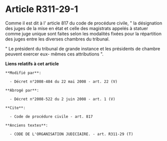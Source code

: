 # Article R311-29-1

Comme il est dit à l' article 817 du code de procédure civile, " la désignation des juges de la mise en état et celle des
magistrats appelés à statuer comme juge unique sont faites selon les modalités fixées pour la répartition des juges entre les
diverses chambres du tribunal. 

" Le président du tribunal de grande instance et les présidents de chambre peuvent exercer eux- mêmes ces attributions ".

**Liens relatifs à cet article**

	**Modifié par**:

	  - Décret n°2008-484 du 22 mai 2008 - art. 22 (V)

	**Abrogé par**:

	  - Décret n°2008-522 du 2 juin 2008 - art. 1 (V)

	**Cite**:

	  - Code de procédure civile - art. 817

	**Anciens textes**:

	  - CODE DE L'ORGANISATION JUDICIAIRE. - art. R311-29 (T)
